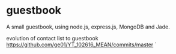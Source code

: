# guestbook
A small guestbook, using node.js, express.js, MongoDB and Jade.

evolution of contact list to guestbook
https://github.com/ge01/YT_102616_MEAN/commits/master
`
